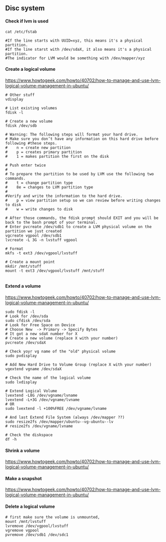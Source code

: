 ## Disc system

#### Check if lvm is used
```
cat /etc/fstab

#If the line starts with UUID=xyz, this means it's a physical partition.
#If the line starst with /dev/sdaX, it also means it's a physical partition.
#The indicator for LVM would be something with /dev/mapper/xyz
```

#### Create a logical volume
https://www.howtogeek.com/howto/40702/how-to-manage-and-use-lvm-logical-volume-management-in-ubuntu/
```
# Other stuff
vdisplay

# List existing volumes
fdisk -l

# Create a new volume
fdisk /dev/sdb

# Warning: The following steps will format your hard drive. 
# Make sure you don’t have any information on this hard drive before following #these steps.
#    n = create new partition
#    p = creates primary partition
#    1 = makes partition the first on the disk

# Push enter twice
#
# To prepare the partition to be used by LVM use the following two commands.
#    t = change partition type
#    8e = changes to LVM partition type
#
#Verify and write the information to the hard drive.
#    p = view partition setup so we can review before writing changes to disk
#    w = write changes to disk

# After those commands, the fdisk prompt should EXIT and you will be back to the bash prompt of your terminal.
# Enter pvcreate /dev/sdb1 to create a LVM physical volume on the partition we just created
vgcreate vgpool /dev/sdb1
lvcreate -L 3G -n lvstuff vgpool

# Format
mkfs -t ext3 /dev/vgpool/lvstuff

# Create a mount point
mkdir /mnt/stuff
mount -t ext3 /dev/vgpool/lvstuff /mnt/stuff
    
```

#### Extend a volume
https://www.howtogeek.com/howto/40702/how-to-manage-and-use-lvm-logical-volume-management-in-ubuntu/
```
sudo fdisk -l
# Look for /dev/sda
sudo cfdisk /dev/sda
# Look for Free Space on Device
# Choose New  -> Primary -> Specify Bytes
# It got a new sdaX number for X
# Create a new volume (replace X with your number)
pvcreate /dev/sdaX

# Check yoyr vg name of the "old" physical volume
sudo pvdisplay

# Add New Hard Drive to Volume Group (replace X with your number)
vgextend vgname /dev/sdaX

# Check the name of the logical volume
sudo lvdisplay

# Extend Logical Volume
lvextend -L8G /dev/vgname/lvname
lvextend -L+3G /dev/vgname/lvname
# OR
sudo lvextend -l +100%FREE /dev/vgname/lvname

# And last Extend File System (always /dev/mapper ??)
sudo resize2fs /dev/mapper/ubuntu--vg-ubuntu--lv
# resize2fs /dev/vgname/lvname

# Check the diskspace
df -h
```


#### Shrink a volume
https://www.howtogeek.com/howto/40702/how-to-manage-and-use-lvm-logical-volume-management-in-ubuntu/

#### Make a snapshot
https://www.howtogeek.com/howto/40702/how-to-manage-and-use-lvm-logical-volume-management-in-ubuntu/

#### Delete a logical volume
```
# first make sure the volume is unmounted,
mount /mnt/lvstuff
lvremove /dev/vgpool/lvstuff
vgremove vgpool
pvremove /dev/sdb1 /dev/sdc1
```





